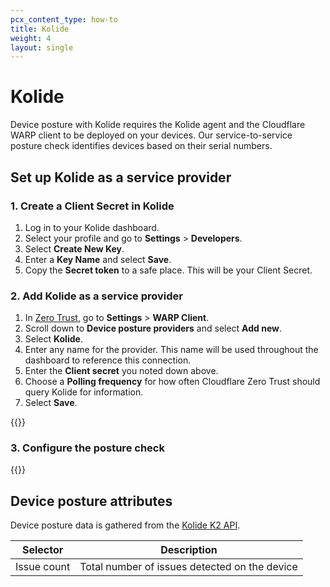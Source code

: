 ```yaml
---
pcx_content_type: how-to
title: Kolide
weight: 4
layout: single
---
```


# Kolide

Device posture with Kolide requires the Kolide agent and the Cloudflare WARP client to be deployed on your devices. Our service-to-service posture check identifies devices based on their serial numbers.

## Set up Kolide as a service provider

### 1. Create a Client Secret in Kolide

1. Log in to your Kolide dashboard.
2. Select your profile and go to **Settings** > **Developers**.
3. Select **Create New Key**.
4. Enter a **Key Name** and select **Save**.
5. Copy the **Secret token** to a safe place. This will be your Client Secret.

### 2. Add Kolide as a service provider

1. In [Zero Trust](https://one.dash.cloudflare.com), go to **Settings** > **WARP Client**.
2. Scroll down to **Device posture providers** and select **Add new**.
3. Select **Kolide**.
4. Enter any name for the provider. This name will be used throughout the dashboard to reference this connection.
5. Enter the **Client secret** you noted down above.
6. Choose a **Polling frequency** for how often Cloudflare Zero Trust should query Kolide for information.
7. Select **Save**.

{{<render file="posture/_test-posture-provider.md">}}

### 3. Configure the posture check

{{<render file="posture/_configure-posture-check.md" withParameters="Kolide">}}

## Device posture attributes

Device posture data is gathered from the [Kolide K2 API](https://kolidek2.readme.io/reference/get_issues).

| Selector      | Description         |
| ------------- | ------------------- |
| Issue count   | Total number of issues detected on the device |
